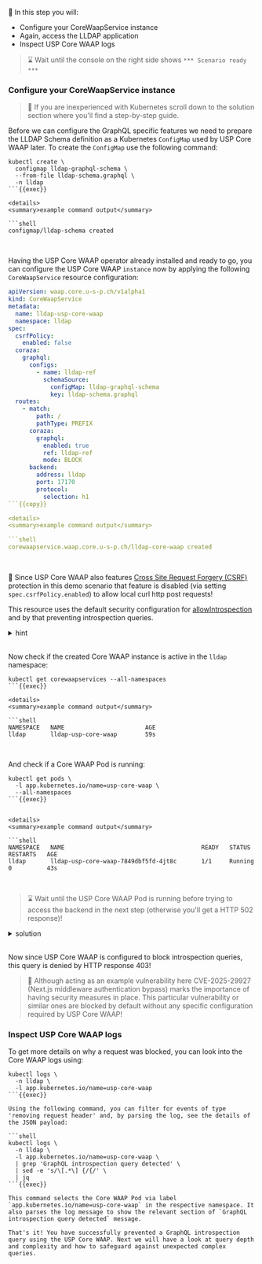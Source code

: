 <!--
SPDX-FileCopyrightText: 2025 United Security Providers AG, Switzerland

SPDX-License-Identifier: GPL-3.0-only
-->

&#127919; In this step you will:

* Configure your CoreWaapService instance
* Again, access the LLDAP application
* Inspect USP Core WAAP logs

> &#8987; Wait until the console on the right side shows `*** Scenario ready ***`

### Configure your CoreWaapService instance

> &#128270; If you are inexperienced with Kubernetes scroll down to the solution section where you'll find a step-by-step guide.

Before we can configure the GraphQL specific features we need to prepare the LLDAP Schema definition as a Kubernetes `ConfigMap` used by USP Core WAAP later. To create the `ConfigMap` use the following command:

```shell
kubectl create \
  configmap lldap-graphql-schema \
  --from-file lldap-schema.graphql \
  -n lldap
```{{exec}}

<details>
<summary>example command output</summary>

```shell
configmap/lldap-schema created
```

</details>
<br />

Having the USP Core WAAP operator already installed and ready to go, you can configure the USP Core WAAP `instance` now by applying the following `CoreWaapService` resource configuration:

```yaml
apiVersion: waap.core.u-s-p.ch/v1alpha1
kind: CoreWaapService
metadata:
  name: lldap-usp-core-waap
  namespace: lldap
spec:
  csrfPolicy:
    enabled: false
  coraza:
    graphql:
      configs:
        - name: lldap-ref
          schemaSource:
            configMap: lldap-graphql-schema
            key: lldap-schema.graphql
  routes:
    - match:
        path: /
        pathType: PREFIX
      coraza:
        graphql:
          enabled: true
          ref: lldap-ref
          mode: BLOCK
      backend:
        address: lldap
        port: 17170
        protocol:
          selection: h1
```{{copy}}

<details>
<summary>example command output</summary>

```shell
corewaapservice.waap.core.u-s-p.ch/lldap-core-waap created
```

</details>
<br />

&#128270; Since USP Core WAAP also features [Cross Site Request Forgery (CSRF)](https://owasp.org/www-community/attacks/csrf) protection in this demo scenario that feature is disabled (via setting `spec.csrfPolicy.enabled`) to allow local curl http post requests!

This resource uses the default security configuration for [allowIntrospection](https://docs.united-security-providers.ch/usp-core-waap/latest/crd-doc/#corewaapservicespeccorazagraphqlconfigsindex) and by that preventing introspection queries.

<details>
<summary>hint</summary>

There is a file in your home directory with an example `CoreWaapService` definition ready to be applied using `kubectl apply -f` ...

</details>
<br />

Now check if the created Core WAAP instance is active in the `lldap` namespace:

```shell
kubectl get corewaapservices --all-namespaces
```{{exec}}

<details>
<summary>example command output</summary>

```shell
NAMESPACE   NAME                       AGE
lldap       lldap-usp-core-waap        59s
```

</details>
<br />

And check if a Core WAAP Pod is running:

```shell
kubectl get pods \
  -l app.kubernetes.io/name=usp-core-waap \
  --all-namespaces
```{{exec}}


<details>
<summary>example command output</summary>

```shell
NAMESPACE   NAME                                       READY   STATUS    RESTARTS   AGE
lldap       lldap-usp-core-waap-7849dbf5fd-4jt8c       1/1     Running   0          43s
```

</details>
<br />

> &#8987; Wait until the USP Core WAAP Pod is running before trying to access the backend in the next step (otherwise you'll get a HTTP 502 response)!

<details>
<summary>solution</summary>

Prepare the required ConfigMap using:

```shell
kubectl create \
  configmap lldap-graphql-schema \
  --from-file lldap-schema.graphql \
  -n lldap
```{{exec}}

Then create the Core WAAP instance using:

```shell
kubectl apply -f lldap-core-waap.yaml
```{{exec}}

and wait for its readiness:

```shell
kubectl wait pods \
  -l app.kubernetes.io/name=usp-core-waap \
  -n lldap \
  --for='condition=Ready'
```{{exec}}

</details>
<br />

### Again access the LLDAP application

This time we will access the [LLDAP application](https://github.com/lldap/lldap/) via USP Core WAAP and re-evaluate the responses. The same backend application code is in use (verify using `kubectl get pods -n lldap` and confirm POD runtime). Also note the changed Port previously using port 8080 (direct LLDAP application access) and now accessing using default port 80 (USP Core WAAP acting as a reverse proxy).

Now USP Core WAAP features GraphQL filtering enabling to **prevent introspection queries** configured via `spec.coraza.graphql.allowIntrospection` setting (disabled by default, see [documentation](https://docs.united-security-providers.ch/usp-core-waap/latest/crd-doc/#corewaapservicespeccorazagraphql)). As we already did in the previous step we will again execute an introspection query against the LLDAP GraphQL API:

```shell
curl -v 'http://localhost/api/graphql' \
   -H 'Content-Type: application/json' \
   --silent \
   --cookie "token=$LLDAP_TOKEN" \
   --data '{"query": "query { __schema { types { name }} }"}'
```{{exec}}

<details>
<summary>example command output</summary>

```shell
* Host localhost:80 was resolved.
* IPv6: ::1
* IPv4: 127.0.0.1
*   Trying [::1]:80...
* Connected to localhost (::1) port 80
> POST /api/graphql HTTP/1.1
> Host: localhost:80
> User-Agent: curl/8.5.0
> Accept: */*
> Cookie: token=...
> Content-Type: application/json
> Content-Length: 49
>
} [49 bytes data]
< HTTP/1.1 403 Forbidden
< date: Tue, 14 Oct 2025 13:42:42 GMT
< server: envoy
< content-length: 0
<
* Connection #0 to host localhost left intact
```

</details>
<br />

Now since USP Core WAAP is configured to block introspection queries, this query is denied by HTTP response 403!

> &#128270; Although acting as an example vulnerability here CVE-2025-29927 (Next.js middleware authentication bypass) marks the importance of having security measures in place. This particular vulnerability or similar ones are blocked by default without any specific configuration required by USP Core WAAP!

### Inspect USP Core WAAP logs

To get more details on why a request was blocked, you can look into the Core WAAP logs using:

```shell
kubectl logs \
  -n lldap \
  -l app.kubernetes.io/name=usp-core-waap
```{{exec}}

Using the following command, you can filter for events of type 'removing request header' and, by parsing the log, see the details of the JSON payload:

```shell
kubectl logs \
  -n lldap \
  -l app.kubernetes.io/name=usp-core-waap \
  | grep 'GraphQL introspection query detected' \
  | sed -e 's/\[.*\] {/{/' \
  | jq
```{{exec}}

This command selects the Core WAAP Pod via label `app.kubernetes.io/name=usp-core-waap` in the respective namespace. It also parses the log message to show the relevant section of `GraphQL introspection query detected` message.

That's it! You have successfully prevented a GraphQL introspection query using the USP Core WAAP. Next we will have a look at query depth and complexity and how to safeguard against unexpected complex queries.
